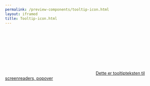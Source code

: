 ```yaml
--- 
permalink: /preview-components/tooltip-icon.html
layout: iframed 
title: Tooltip-icon.html
---
```

<div class="container py-8">
    <a href="javascript:void(0)" class="js-tooltip"
        data-title="Dette er en hjælpetekst i en popover"><svg class="icon-svg " ><use xlink:href="#help-circle-outline"></use></svg><span
            class="sr-only">Dette er tooltipteksten til screenreaders,
            popover</span></a>
</div>